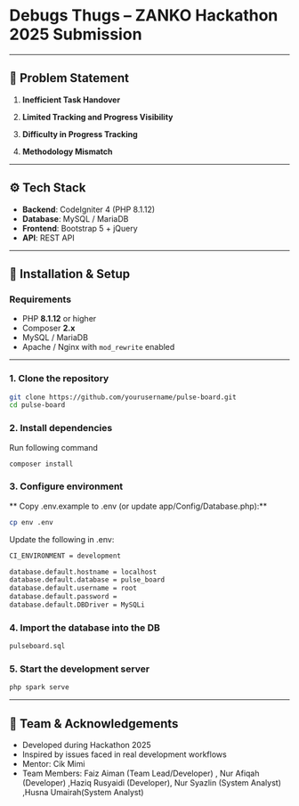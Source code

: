 # Debugs Thugs – ZANKO Hackathon 2025 Submission

---

## 🧠 Problem Statement

1. **Inefficient Task Handover**  

2. **Limited Tracking and Progress Visibility**  

3. **Difficulty in Progress Tracking**  

4. **Methodology Mismatch**  

---

## ⚙️ Tech Stack

- **Backend**: CodeIgniter 4 (PHP 8.1.12)
- **Database**: MySQL / MariaDB
- **Frontend**: Bootstrap 5 + jQuery
- **API**: REST API

---

## 🚀 Installation & Setup

### **Requirements**

- PHP **8.1.12** or higher  
- Composer **2.x**  
- MySQL / MariaDB  
- Apache / Nginx with `mod_rewrite` enabled  

---

### **1. Clone the repository**

```bash
git clone https://github.com/yourusername/pulse-board.git
cd pulse-board
``` 

### **2. Install dependencies**
Run following command
```bash 
composer install
```
### **3. Configure environment**
** Copy .env.example to .env (or update app/Config/Database.php):**
```bash 
cp env .env
```
 Update the following in .env:

```bash 
CI_ENVIRONMENT = development

database.default.hostname = localhost
database.default.database = pulse_board
database.default.username = root
database.default.password = 
database.default.DBDriver = MySQLi
```

### **4. Import the database into the DB**
```bash
pulseboard.sql
```
### **5. Start the development server**
```bash
php spark serve
```
---
## 👥 Team & Acknowledgements
- Developed during Hackathon 2025
- Inspired by issues faced in real development workflows
- Mentor: Cik Mimi
- Team Members: Faiz Aiman (Team Lead/Developer) , Nur Afiqah (Developer) ,Haziq Rusyaidi (Developer), Nur Syazlin (System Analyst) ,Husna Umairah(System Analyst)



